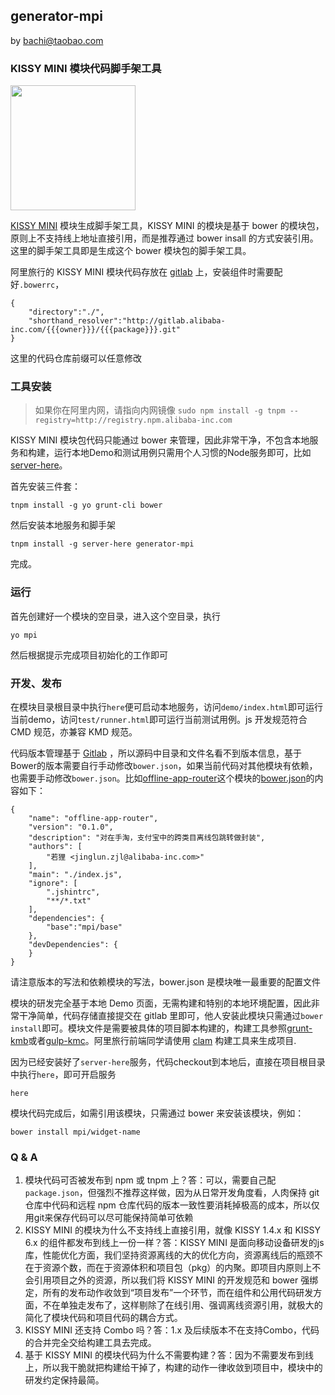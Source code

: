 ## generator-mpi

by bachi@taobao.com

### KISSY MINI 模块代码脚手架工具

<img src="http://gw.alicdn.com/tps/TB13sGbJXXXXXbaXVXXXXXXXXXX-360-196.png" width="200" />

[KISSY MINI](http://m.kissyui.com) 模块生成脚手架工具，KISSY MINI 的模块是基于 bower 的模块包，原则上不支持线上地址直接引用，而是推荐通过 bower insall 的方式安装引用。这里的脚手架工具即是生成这个 bower 模块包的脚手架工具。

阿里旅行的 KISSY MINI 模块代码存放在 [gitlab](http://gitlab.alibaba-inc.com/groups/mpi) 上，安装组件时需要配好`.bowerrc`，

	{
		"directory":"./",
		"shorthand_resolver":"http://gitlab.alibaba-inc.com/{{{owner}}}/{{{package}}}.git"
	}

这里的代码仓库前缀可以任意修改

### 工具安装

> 如果你在阿里内网，请指向内网镜像 `sudo npm install -g tnpm --registry=http://registry.npm.alibaba-inc.com`

KISSY MINI 模块包代码只能通过 bower 来管理，因此非常干净，不包含本地服务和构建，运行本地Demo和测试用例只需用个人习惯的Node服务即可，比如[server-here](https://www.npmjs.com/package/server-here)。

首先安装三件套：

	tnpm install -g yo grunt-cli bower

然后安装本地服务和脚手架

	tnpm install -g server-here generator-mpi

完成。

### 运行

首先创建好一个模块的空目录，进入这个空目录，执行

	yo mpi

然后根据提示完成项目初始化的工作即可

### 开发、发布

在模块目录根目录中执行`here`便可启动本地服务，访问`demo/index.html`即可运行当前demo，访问`test/runner.html`即可运行当前测试用例。js 开发规范符合 CMD 规范，亦兼容 KMD 规范。

代码版本管理基于 [Gitlab](http://gitlab.alibaba-inc.com) ，所以源码中目录和文件名看不到版本信息，基于Bower的版本需要自行手动修改`bower.json`，如果当前代码对其他模块有依赖，也需要手动修改`bower.json`。比如[offline-app-router](http://gitlab.alibaba-inc.com/mpi/offline-app-router)这个模块的[bower.json](http://gitlab.alibaba-inc.com/mpi/offline-app-router/blob/d1b59ec230a91705e258e63d79ca88059a11eae8/bower.json)的内容如下：

	{
		"name": "offline-app-router",
		"version": "0.1.0",
		"description": "对在手淘，支付宝中的跨类目离线包跳转做封装",
		"authors": [
			"若狸 <jinglun.zjl@alibaba-inc.com>"
		],
		"main": "./index.js",
		"ignore": [
			".jshintrc",
			"**/*.txt"
		],
		"dependencies": {
			"base":"mpi/base"
		},
		"devDependencies": {
		}
	}

请注意版本的写法和依赖模块的写法，bower.json 是模块唯一最重要的配置文件

模块的研发完全基于本地 Demo 页面，无需构建和特别的本地环境配置，因此非常干净简单，代码存储直接提交在 gitlab 里即可，他人安装此模块只需通过`bower install`即可。模块文件是需要被具体的项目脚本构建的，构建工具参照[grunt-kmb](https://www.npmjs.com/package/grunt-kmb)或者[gulp-kmc](https://www.npmjs.com/package/gulp-kmc)。阿里旅行前端同学请使用 [clam](http://clam.alitrip.net) 构建工具来生成项目.

因为已经安装好了`server-here`服务，代码checkout到本地后，直接在项目根目录中执行`here`，即可开启服务

	here

模块代码完成后，如需引用该模块，只需通过 bower 来安装该模块，例如：

	bower install mpi/widget-name

### Q & A

1. 模块代码可否被发布到 npm 或 tnpm 上？答：可以，需要自己配`package.json`，但强烈不推荐这样做，因为从日常开发角度看，人肉保持 git 仓库中代码和远程 npm 仓库代码的版本一致性要消耗掉极高的成本，所以仅用git来保存代码可以尽可能保持简单可依赖
1. KISSY MINI 的模块为什么不支持线上直接引用，就像 KISSY 1.4.x 和 KISSY 6.x 的组件都发布到线上一份一样？答：KISSY MINI 是面向移动设备研发的js库，性能优化方面，我们坚持资源离线的大的优化方向，资源离线后的瓶颈不在于资源个数，而在于资源体积和项目包（pkg）的内聚。即项目内原则上不会引用项目之外的资源，所以我们将 KISSY MINI 的开发规范和 bower 强绑定，所有的发布动作收敛到“项目发布”一个环节，而在组件和公用代码研发方面，不在单独走发布了，这样剔除了在线引用、强调离线资源引用，就极大的简化了模块代码和项目代码的耦合方式。
1. KISSY MINI 还支持 Combo 吗？答：1.x 及后续版本不在支持Combo，代码的合并完全交给构建工具去完成。
1. 基于 KISSY MINI 的模块代码为什么不需要构建？答：因为不需要发布到线上，所以我干脆就把构建给干掉了，构建的动作一律收敛到项目中，模块中的研发约定保持最简。
